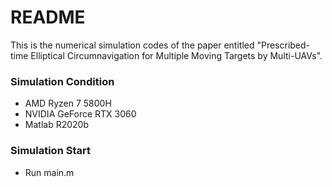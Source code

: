 # README

This is the numerical simulation codes of the paper entitled "Prescribed-time Elliptical Circumnavigation for Multiple Moving Targets by Multi-UAVs".

### Simulation Condition
- AMD Ryzen 7 5800H
- NVIDIA GeForce RTX 3060
- Matlab R2020b

### Simulation Start
- Run main.m
